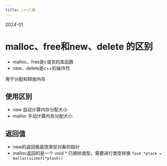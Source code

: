 ```yaml
---
title: c++八股 
---
```

2024-01


# malloc、free和new、delete 的区别

- malloc、free是c语言的库函数
- new、delete是c\+\+的操作符

用于分配和释放内存

## 使用区别
- new 自动计算内存分配大小
- malloc 手动计算内存分配大小

## 返回值
- new的返回值是改类型对象的指针
- malloc返回的是一个 void * 已擦除类型，需要进行类型转换
	`Task *ptack = malloc(sizeof(*ptask))`





